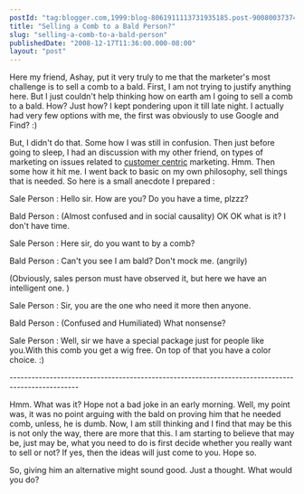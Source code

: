 ```yaml
---
postId: "tag:blogger.com,1999:blog-8061911113731935185.post-9008003737401010340"
title: "Selling a Comb to a Bald Person?"
slug: "selling-a-comb-to-a-bald-person"
publishedDate: "2008-12-17T11:36:00.000-08:00"
layout: "post"
---
```


Here my friend, Ashay, put it very truly to me that the marketer's most
challenge is to sell a comb to a bald. First, I am not trying to justify
anything here. But I just couldn't help thinking how on earth am I going to
sell a comb to a bald. How? Just how? I kept pondering upon it till late
night. I actually had very few options with me, the first was obviously to use
Google and Find? :)  

  

But, I didn't do that. Some how I was still in confusion. Then just before
going to sleep, I had an discussion with my other friend, on types of
marketing on issues related to [customer
centric](http://goodexperience.com/2004/10/introducing-the-customercentri.php)
marketing. Hmm. Then some how it hit me. I went back to basic on my own
philosophy, sell things that is needed. So here is a small anecdote I prepared
:

  

Sale Person : Hello sir. How are you? Do you have a time, plzzz?

  

Bald Person : (Almost confused and in social causality) OK OK what is it? I
don't have time.

  

Sale Person : Here sir, do you want to by a comb?

  

Bald Person : Can't you see I am bald? Don't mock me. (angrily)

  

(Obviously, sales person must have observed it, but here we have an
intelligent one. )

  

Sale Person : Sir, you are the one who need it more then anyone.  

  

Bald Person : (Confused and Humiliated) What nonsense?  

  

Sale Person : Well, sir we have a special package just for people like
you.With this comb you get a wig free. On top of that you have a color choice.
:)  

  

\-------------------------------------------------------------------------------------------------

  

Hmm. What was it? Hope not a bad joke in an early morning. Well, my point was,
it was no point arguing with the bald on proving him that he needed comb,
unless, he is dumb. Now, I am still thinking and I find that may be this is
not only the way, there are more that this. I am starting to believe that may
be, just may be, what you need to do is first decide whether you really want
to sell or not? If yes, then the ideas will just come to you. Hope so.

  

So, giving him an alternative might sound good. Just a thought. What would you
do?

